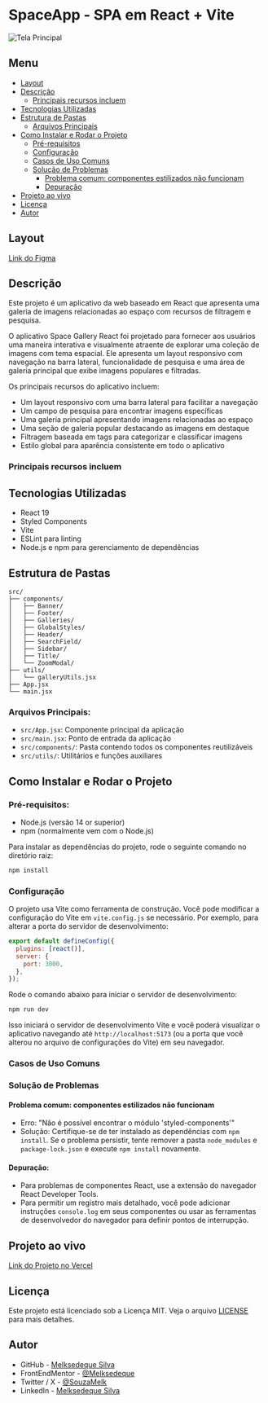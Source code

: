 # SpaceApp - SPA em React + Vite

![Tela Principal](./screenshot/tela-principal.png)

## Menu

- [Layout](#layout)
- [Descrição](#descrição)
  - [Principais recursos incluem](#principais-recursos-incluem)
- [Tecnologias Utilizadas](#tecnologias-utilizadas)
- [Estrutura de Pastas](#estrutura-de-pastas)
  - [Arquivos Principais](#arquivos-principais)
- [Como Instalar e Rodar o Projeto](#como-instalar-e-rodar-o-projeto)
  - [Pré-requisitos](#pré-requisitos)
  - [Configuração](#configuração)
  - [Casos de Uso Comuns](#casos-de-uso-comuns)
  - [Solução de Problemas](#solução-de-problemas)
    - [Problema comum: componentes estilizados não funcionam](#problema-comum-componentese-stilizados-não-funcionam)
    - [Depuração](#depuração)
- [Projeto ao vivo](#projeto-ao-vivo)
- [Licença](#licença)
- [Autor](#autor)

## Layout

[Link do Figma](https://shorturl.at/rFmNH)

## Descrição

Este projeto é um aplicativo da web baseado em React que apresenta uma galeria de imagens relacionadas ao espaço com recursos de filtragem e pesquisa.

O aplicativo Space Gallery React foi projetado para fornecer aos usuários uma maneira interativa e visualmente atraente de explorar uma coleção de imagens com tema espacial. Ele apresenta um layout responsivo com navegação na barra lateral, funcionalidade de pesquisa e uma área de galeria principal que exibe imagens populares e filtradas.

Os principais recursos do aplicativo incluem:

- Um layout responsivo com uma barra lateral para facilitar a navegação
- Um campo de pesquisa para encontrar imagens específicas
- Uma galeria principal apresentando imagens relacionadas ao espaço
- Uma seção de galeria popular destacando as imagens em destaque
- Filtragem baseada em tags para categorizar e classificar imagens
- Estilo global para aparência consistente em todo o aplicativo

### Principais recursos incluem

## Tecnologias Utilizadas

- React 19
- Styled Components
- Vite
- ESLint para linting
- Node.js e npm para gerenciamento de dependências

## Estrutura de Pastas

```
src/
├── components/
│   ├── Banner/
│   ├── Footer/
│   ├── Galleries/
│   ├── GlobalStyles/
│   ├── Header/
│   ├── SearchField/
│   ├── Sidebar/
│   ├── Title/
│   └── ZoomModal/
├── utils/
│   └── galleryUtils.jsx
├── App.jsx
└── main.jsx
```

### Arquivos Principais:

- `src/App.jsx`: Componente principal da aplicação
- `src/main.jsx`: Ponto de entrada da aplicação
- `src/components/`: Pasta contendo todos os componentes reutilizáveis
- `src/utils/`: Utilitários e funções auxiliares

## Como Instalar e Rodar o Projeto

### Pré-requisitos:

- Node.js (versão 14 or superior)
- npm (normalmente vem com o Node.js)

Para instalar as dependências do projeto, rode o seguinte comando no diretório raiz:

```bash
npm install
```

### Configuração

O projeto usa Vite como ferramenta de construção. Você pode modificar a configuração do Vite em `vite.config.js` se necessário. Por exemplo, para alterar a porta do servidor de desenvolvimento:

```javascript
export default defineConfig({
  plugins: [react()],
  server: {
    port: 3000,
  },
});
```

Rode o comando abaixo para iniciar o servidor de desenvolvimento:

```bash
npm run dev
```

Isso iniciará o servidor de desenvolvimento Vite e você poderá visualizar o aplicativo navegando até `http://localhost:5173` (ou a porta que você alterou no arquivo de configurações do Vite) em seu navegador.

### Casos de Uso Comuns

### Solução de Problemas

#### Problema comum: componentes estilizados não funcionam

- Erro: "Não é possível encontrar o módulo 'styled-components'"
- Solução: Certifique-se de ter instalado as dependências com `npm install`. Se o problema persistir, tente remover a pasta `node_modules` e `package-lock.json` e execute `npm install` novamente.

#### Depuração:

- Para problemas de componentes React, use a extensão do navegador React Developer Tools.
- Para permitir um registro mais detalhado, você pode adicionar instruções `console.log` em seus componentes ou usar as ferramentas de desenvolvedor do navegador para definir pontos de interrupção.

## Projeto ao vivo

[Link do Projeto no Vercel]()

## Licença

Este projeto está licenciado sob a Licença MIT. Veja o arquivo [LICENSE](https://github.com/Melksedeque/spaceapp-react?tab=MIT-1-ov-file) para mais detalhes.

## Autor

- GitHub - [Melksedeque Silva](https://github.com/Melksedeque/)
- FrontEndMentor - [@Melksedeque](https://www.frontendmentor.io/profile/Melksedeque)
- Twitter / X - [@SouzaMelk](https://x.com/SouzaMelk)
- LinkedIn - [Melksedeque Silva](https://www.linkedin.com/in/melksedeque-silva/)